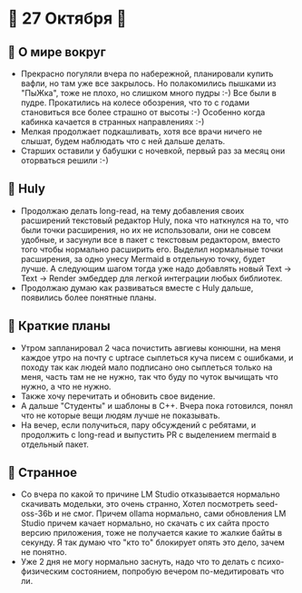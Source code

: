 # 🔹 27 Октября 🔹

## 🔹 О мире вокруг

- Прекрасно погуляли вчера по набережной, планировали купить вафли, но там уже все закрылось. Но полакомились пышками из "ПыЖка", тоже не плохо, но слишком много пудры :-) Все были в пудре. Прокатились на колесе обозрения, что то с годами становиться все более страшно от высоты :-) Особенно когда кабинка качается в странных направлениях :-)
- Мелкая продолжает подкашливать, хотя все врачи ничего не слышат, будем наблюдать что с ней дальше делать.
- Старших оставили у бабушки с ночевкой, первый раз за месяц они оторваться решили :-)

## 🔹 Huly

- Продолжаю делать long-read, на тему добавления своих расширений текстовый редактор Huly, пока что наткнулся на то, что были точки расширения, но их не использовали, они не совсем удобные, и засунули все в пакет с текстовым редактором, вместо того чтобы нормально расширить его.
  Выделил нормальные точки расширения, за одно унесу Mermaid в отдельную точку, будет лучше.
  А следующим шагом тогда уже надо добавлять новый Text -> Text -> Render эмбеддер для легкой интеграции любых библиотек.
- Продолжаю думаю как развиваться вместе с Huly дальше, появились более понятные планы.

## 🔹 Краткие планы

- Утром запланировал 2 часа почистить авгиевы конюшни, на меня каждое утро на почту с uptrace сыплеться куча писем с ошибками, и походу так как людей мало подписано оно сыплеться только на меня, часть там не не нужно, так что буду по чуток вычищать что нужно, а что не нужно.
- Также хочу перечитать и обновить свое видение.
- А дальше "Студенты" и шаблоны в C++. Вчера пока готовился, понял что не которые вещи людям лучше не показывать.
- На вечер, если получиться, пару обсуждений с ребятами, и продолжить с long-read и выпустить PR с выделением mermaid в отдельный пакет.

## 🔹 Странное

- Со вчера по какой то причине LM Studio отказывается нормально скачивать модельки, это очень странно, Хотел посмотреть seed-oss-36b и не смог. Причем ollama нормально, сами обновления LM Studio причем качает нормально, но скачать с их сайта просто версию приложения, тоже не получается какие то жалкие байты в секунду. Я так думаю что "кто то" блокирует опять это дело, зачем не понятно.
- Уже 2 дня не могу нормально заснуть, надо что то делать с психо-физическим состоянием, попробую вечером по-медитировать что ли.
